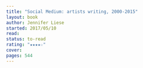 ```yaml
---
title: "Social Medium: artists writing, 2000-2015"
layout: book
author: Jennifer Liese
started: 2017/05/10
read: 
status: to-read
rating: "★★★★☆"
cover: 
pages: 544
---
```

